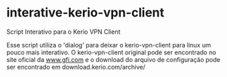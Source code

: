 # interative-kerio-vpn-client
Script Interativo para o Kerio VPN Client

Esse script utiliza o 'dialog' para deixar o kerio-vpn-client para linux um pouco mais interativo.
O kerio-vpn-client original pode ser encontrado no site oficial da www.gfi.com e o download do arquivo de configuração pode ser encontrado em download.kerio.com/archive/ 
